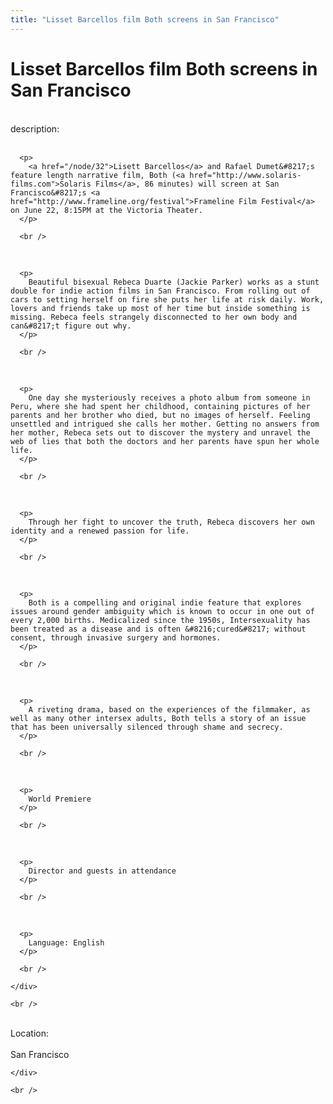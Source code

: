 ```yaml
---
title: "Lisset Barcellos film Both screens in San Francisco"
---
```


# Lisset Barcellos film Both screens in San Francisco

<div class="flexinode-body flexinode-2">
  <div class="flexinode-textarea-1">
    <div class="form-item">
      <br />
 <label>description:</label><br />
<br />
 

      <p>
        <a href="/node/32">Lisett Barcellos</a> and Rafael Dumet&#8217;s feature length narrative film, Both (<a href="http://www.solaris-films.com">Solaris Films</a>, 86 minutes) will screen at San Francisco&#8217;s <a href="http://www.frameline.org/festival">Frameline Film Festival</a> on June 22, 8:15PM at the Victoria Theater.
      </p>

      <br />
<br />


      <p>
        Beautiful bisexual Rebeca Duarte (Jackie Parker) works as a stunt double for indie action films in San Francisco. From rolling out of cars to setting herself on fire she puts her life at risk daily. Work, lovers and friends take up most of her time but inside something is missing. Rebeca feels strangely disconnected to her own body and can&#8217;t figure out why.
      </p>

      <br />
<br />


      <p>
        One day she mysteriously receives a photo album from someone in Peru, where she had spent her childhood, containing pictures of her parents and her brother who died, but no images of herself. Feeling unsettled and intrigued she calls her mother. Getting no answers from her mother, Rebeca sets out to discover the mystery and unravel the web of lies that both the doctors and her parents have spun her whole life.
      </p>

      <br />
<br />


      <p>
        Through her fight to uncover the truth, Rebeca discovers her own identity and a renewed passion for life.
      </p>

      <br />
<br />


      <p>
        Both is a compelling and original indie feature that explores issues around gender ambiguity which is known to occur in one out of every 2,000 births. Medicalized since the 1950s, Intersexuality has been treated as a disease and is often &#8216;cured&#8217; without consent, through invasive surgery and hormones.
      </p>

      <br />
<br />


      <p>
        A riveting drama, based on the experiences of the filmmaker, as well as many other intersex adults, Both tells a story of an issue that has been universally silenced through shame and secrecy.
      </p>

      <br />
<br />


      <p>
        World Premiere
      </p>

      <br />
<br />


      <p>
        Director and guests in attendance
      </p>

      <br />
<br />


      <p>
        Language: English
      </p>

      <br />

    </div>

    <br />

  </div>

  <div class="flexinode-textfield-2">
    <div class="form-item">
      <br />
 <label>Location:</label><br />
<br />
 San Francisco<br />

    </div>

    <br />

  </div>
</div>